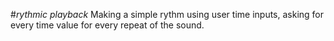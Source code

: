 #*rythmic playback*
Making a simple rythm using user time inputs, asking for every time value for every repeat of the sound. 

